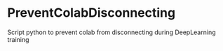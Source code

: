 # PreventColabDisconnecting
Script python to prevent colab from disconnecting during DeepLearning training
